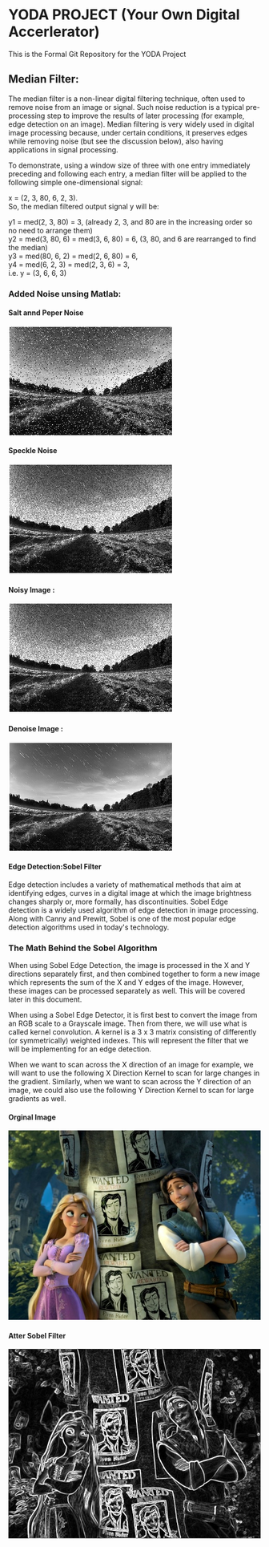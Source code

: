 # YODA PROJECT (Your Own Digital Accerlerator)

 This is the Formal Git Repository for the YODA Project


## Median Filter:


The median filter is a non-linear digital filtering technique, often used to remove noise from an image or signal. Such noise reduction is a typical pre-processing step to improve the results of later processing (for example, edge detection on an image). Median filtering is very widely used in digital image processing because, under certain conditions, it preserves edges while removing noise (but see the discussion below), also having applications in signal processing.

To demonstrate, using a window size of three with one entry immediately preceding and following each entry, a median filter will be applied to the following simple one-dimensional signal:

x = (2, 3, 80, 6, 2, 3). <br />
So, the median filtered output signal y will be: <br />

y1 = med(2, 3, 80) = 3, (already 2, 3, and 80 are in the increasing order so no need to arrange them) <br />
y2 = med(3, 80, 6) = med(3, 6, 80) = 6, (3, 80, and 6 are rearranged to find the median) <br />
y3 = med(80, 6, 2) = med(2, 6, 80) = 6, <br />
y4 = med(6, 2, 3) = med(2, 3, 6) = 3, <br />
i.e. y = (3, 6, 6, 3) <br />

### Added Noise unsing Matlab:

#### Salt annd Peper Noise 

![Screenshot](saltpepper.PNG)

#### Speckle Noise

![Screenshot](speckle.PNG)

#### Noisy Image :

![Screenshot](speckle.PNG)

#### Denoise Image :

![Screenshot](original_image.PNG)

#### Edge Detection:Sobel Filter

Edge detection includes a variety of mathematical methods that aim at identifying edges, curves in a digital image at which the image brightness changes sharply or, more formally, has discontinuities.
Sobel Edge detection is a widely used algorithm of edge detection in image processing. Along with Canny and Prewitt, Sobel is one of the most popular edge detection algorithms used in today's technology.


### The Math Behind the Sobel Algorithm
When using Sobel Edge Detection, the image is processed in the X and Y directions separately first, and then combined together to form a new image which represents the sum of the X and Y edges of the image. However, these images can be processed separately as well. This will be covered later in this document.

When using a Sobel Edge Detector, it is first best to convert the image from an RGB scale to a Grayscale image. Then from there, we will use what is called kernel convolution. A kernel is a 3 x 3 matrix consisting of differently (or symmetrically) weighted indexes. This will represent the filter that we will be implementing for an edge detection.

When we want to scan across the X direction of an image for example, we will want to use the following X Direction Kernel to scan for large changes in the gradient. Similarly, when we want to scan across the Y direction of an image, we could also use the following Y Direction Kernel to scan for large gradients as well.

#### Orginal Image

![Screenshot](VGA1.png)

#### Atter Sobel Filter

![Screenshot](VGA.png)


